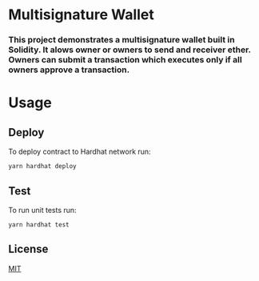 # Multisignature Wallet

### This project demonstrates a multisignature wallet built in Solidity. It alows owner or owners to send and receiver ether. Owners can submit a transaction which executes only if all owners approve a transaction.

# Usage

## Deploy
To deploy contract to Hardhat network run:

```
yarn hardhat deploy
```

## Test
To run unit tests run:

```
yarn hardhat test
```
## License

[MIT](https://choosealicense.com/licenses/mit/)
